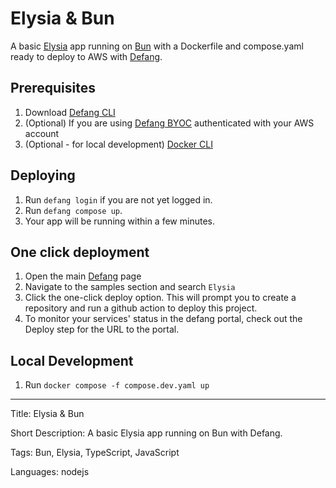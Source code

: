 # Elysia & Bun

A basic [Elysia](https://elysiajs.com/) app running on [Bun](https://bun.sh/) with a Dockerfile and compose.yaml ready to deploy to AWS with [Defang](https://defang.io).

## Prerequisites

1. Download [Defang CLI](https://github.com/DefangLabs/defang)
2. (Optional) If you are using [Defang BYOC](https://docs.aws.amazon.com/cli/latest/userguide/cli-chap-configure.html) authenticated with your AWS account
3. (Optional - for local development) [Docker CLI](https://docs.docker.com/engine/install/)

## Deploying

1. Run `defang login` if you are not yet logged in.
2. Run `defang compose up`.
3. Your app will be running within a few minutes.

## One click deployment

1. Open the main [Defang](https://defang.io/) page
2. Navigate to the samples section and search `Elysia`
3. Click the one-click deploy option. This will prompt you to create a repository and run a github action to deploy this project.
4. To monitor your services' status in the defang portal, check out the Deploy step for the URL to the portal.

## Local Development

1. Run `docker compose -f compose.dev.yaml up`

---

Title: Elysia & Bun

Short Description: A basic Elysia app running on Bun with Defang.

Tags: Bun, Elysia, TypeScript, JavaScript

Languages: nodejs
